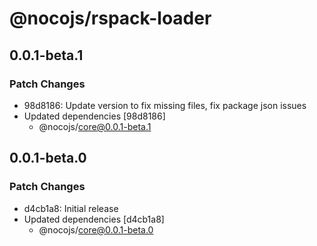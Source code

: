 # @nocojs/rspack-loader

## 0.0.1-beta.1

### Patch Changes

- 98d8186: Update version to fix missing files, fix package json issues
- Updated dependencies [98d8186]
  - @nocojs/core@0.0.1-beta.1

## 0.0.1-beta.0

### Patch Changes

- d4cb1a8: Initial release
- Updated dependencies [d4cb1a8]
  - @nocojs/core@0.0.1-beta.0
